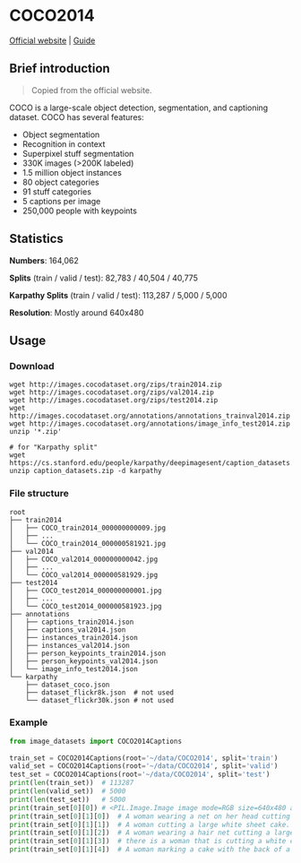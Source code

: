 # COCO2014

[Official website](https://cocodataset.org) | [Guide](https://www.v7labs.com/blog/coco-dataset-guide)

## Brief introduction

> Copied from the official website.

COCO is a large-scale object detection, segmentation, and captioning dataset. COCO has several features:

- Object segmentation
- Recognition in context
- Superpixel stuff segmentation
- 330K images (>200K labeled)
- 1.5 million object instances
- 80 object categories
- 91 stuff categories
- 5 captions per image
- 250,000 people with keypoints

## Statistics

**Numbers**: 164,062

**Splits** (train / valid / test): 82,783 / 40,504 / 40,775

**Karpathy Splits** (train / valid / test): 113,287 / 5,000 / 5,000

**Resolution**: Mostly around 640x480

## Usage

### Download

```shell
wget http://images.cocodataset.org/zips/train2014.zip
wget http://images.cocodataset.org/zips/val2014.zip
wget http://images.cocodataset.org/zips/test2014.zip
wget http://images.cocodataset.org/annotations/annotations_trainval2014.zip
wget http://images.cocodataset.org/annotations/image_info_test2014.zip
unzip '*.zip'

# for "Karpathy split"
wget https://cs.stanford.edu/people/karpathy/deepimagesent/caption_datasets.zip
unzip caption_datasets.zip -d karpathy
```

### File structure

```text
root
├── train2014
│   ├── COCO_train2014_000000000009.jpg
│   ├── ...
│   └── COCO_train2014_000000581921.jpg
├── val2014
│   ├── COCO_val2014_000000000042.jpg
│   ├── ...
│   └── COCO_val2014_000000581929.jpg
├── test2014
│   ├── COCO_test2014_000000000001.jpg
│   ├── ...
│   └── COCO_test2014_000000581923.jpg
├── annotations
│   ├── captions_train2014.json
│   ├── captions_val2014.json
│   ├── instances_train2014.json
│   ├── instances_val2014.json
│   ├── person_keypoints_train2014.json
│   ├── person_keypoints_val2014.json
│   └── image_info_test2014.json
└── karpathy
    ├── dataset_coco.json
    ├── dataset_flickr8k.json  # not used
    └── dataset_flickr30k.json # not used
```

### Example

```python
from image_datasets import COCO2014Captions
 
train_set = COCO2014Captions(root='~/data/COCO2014', split='train')
valid_set = COCO2014Captions(root='~/data/COCO2014', split='valid')
test_set = COCO2014Captions(root='~/data/COCO2014', split='test')
print(len(train_set))  # 113287
print(len(valid_set))  # 5000
print(len(test_set))   # 5000
print(train_set[0][0]) # <PIL.Image.Image image mode=RGB size=640x480 at 0x7FEF4376E950>
print(train_set[0][1][0])  # A woman wearing a net on her head cutting a cake.
print(train_set[0][1][1])  # A woman cutting a large white sheet cake.
print(train_set[0][1][2])  # A woman wearing a hair net cutting a large sheet cake.
print(train_set[0][1][3])  # there is a woman that is cutting a white cake
print(train_set[0][1][4])  # A woman marking a cake with the back of a chef's knife.
```
